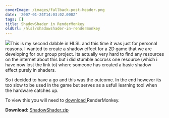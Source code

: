 ```yaml
---
coverImage: /images/fallback-post-header.png
date: '2007-01-24T14:03:02.000Z'
tags: []
title: ShadowShader in RenderMonkey
oldUrl: /hlsl/shadowshader-in-rendermonkey
---
```


![](https://www.mikecann.co.uk/wp-content/uploads/Image/RM02.png)This is my second dabble in HLSL and this time it was just for personal reasons. I wanted to create a shadow effect for a 2D game that we are developing for our group project. Its actually very hard to find any resources on the internet about this but i did stumble accross one resource (which i have now lost the link to) where someone has created a basic shadow effect purely in shaders.

<!-- more -->

So i decided to have a go and this was the outcome. In the end however its too slow to be used in the game but serves as a usfull learning tool when the hardware catches up.

To view this you will need to [download ](https://ati.amd.com/developer/rendermonkey/downloads.html)RenderMonkey.

**Download:** [ShadowShader.zip](https://www.mikecann.co.uk/wp-content/uploads/File/ShadowShader.zip)
